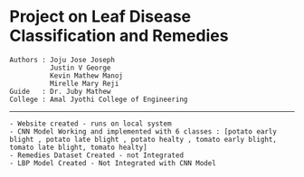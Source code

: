 # Project on Leaf Disease Classification and Remedies
    Authors : Joju Jose Joseph
              Justin V George
              Kevin Mathew Manoj
              Mirelle Mary Reji
    Guide   : Dr. Juby Mathew
    College : Amal Jyothi College of Engineering
-------
    - Website created - runs on local system
    - CNN Model Working and implemented with 6 classes : [potato early blight , potato late blight , potato healty , tomato early blight, tomato late blight, tomato healty]
    - Remedies Dataset Created - not Integrated
    - LBP Model Created - Not Integrated with CNN Model

